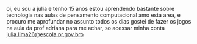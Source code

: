 oi, eu sou a julia e tenho 15 anos
estou aprendendo bastante sobre tecnologia nas aulas de pensamento computacional
amo esta area, e procuro me aprofundar no assunto todos os dias
gostei de fazer os jogos na aula da prof adriana
para me achar, so acessar minha conta  julia.lima26@escola.pr.gov.bro 
